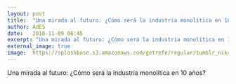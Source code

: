 ```yaml
---
layout: post
title:  "Una mirada al futuro: ¿Cómo será la industria monolítica en 10 años?"
author: AdES
date:   2018-11-09 06:45
excerpt: "Una mirada al futuro: ¿Cómo será la industria monolítica en 10 años?"
external_image: true
image:  https://splashbase.s3.amazonaws.com/getrefe/regular/tumblr_nikc0dc6sy1slhhf0o1_1280.jpg
---
```

Una mirada al futuro: ¿Cómo será la industria monolítica en 10 años?